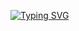 [![Typing SVG](https://readme-typing-svg.herokuapp.com?font=Fira+Code&pause=1000&width=435&lines=cscdscdscsd)](https://git.io/typing-svg)
